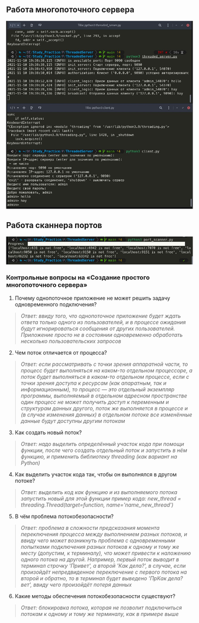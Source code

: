 ## Работа многопоточного сервера

![alt text](https://github.com/bitcoineazy/Study_Practice/blob/main/images/threaded_server_1.jpg)

## Работа сканнера портов

![alt text](https://github.com/bitcoineazy/Study_Practice/blob/main/images/port_scanner_1.jpg)



### Контрольные вопросы на «Создание простого многопоточного сервера»
1. Почему однопоточное приложение не может решить задачу одновременного подключения?
>*Ответ: ввиду того, что однопоточное приложение будет ждать ответа только одного из пользователей, и в процессе ожидания будут игнорироваться сообщения от других пользователей. Приложение просто не в состоянии одновременно обработать несколько пользовательских запросов*
2. Чем поток отличается от процесса?
>*Ответ: если рассматривать с точки зрения аппаратной части, то процесс будет выполняться на каком-то отдельном процессоре, а поток будет выполняться в каком-то отдельном процессе,
>если с точки зрения доступа к ресурсам (как апаратным, так и информационным), то процесс — это отдельный экземпляр программы, выполняемый в отдельном адресном пространстве
> один процесс не может получить доступ к переменным и структурам данных другого,
> поток же выполняется в процессе и (в случае изменения данных) в отдельном потоке 
> все изменённые данные будут доступны другим потокам*
3. Как создать новый поток?
>*Ответ: надо выделить определённый участок кода при помощи функции, после чего создать отдельный поток и запустить в нём функцию, и применить библиотеку threading (как вариант на Python)*
4. Как выделить участок кода так, чтобы он выполнялся в другом потоке?
>*Ответ: выделить код как функцию и из выполняемого потока запустить новый для этой функции
> пример кода:
>new_thread = threading.Thread(target=function, name='name_new_thread')*
5. В чём проблема потокобезопасности?
>*Ответ: проблема в сложности предсказания момента переключения процесса между выполнением разных потоков,
> и ввиду чего может возникнуть проблема с одновременными попытками подключения разных потоков к одному и тому же месту (допустим, к терминалу),
> что может привести к наложению одного потока на другой. Например, первый поток выводит в терминал строчку 'Привет', а второй 'Как дела?', в случае, если произойдёт непредвиденное переключение с первого потока на второй и обратно, то в терминал будет выведено 'ПрКак дела?вет', ввиду чего произойдёт потеря данных*
6. Какие методы обеспечения потокобезопасности существуют?
>*Ответ: блокировка потока, которая не позволит подключиться потокам к одному и тому же терминалу, как в примере выше*
